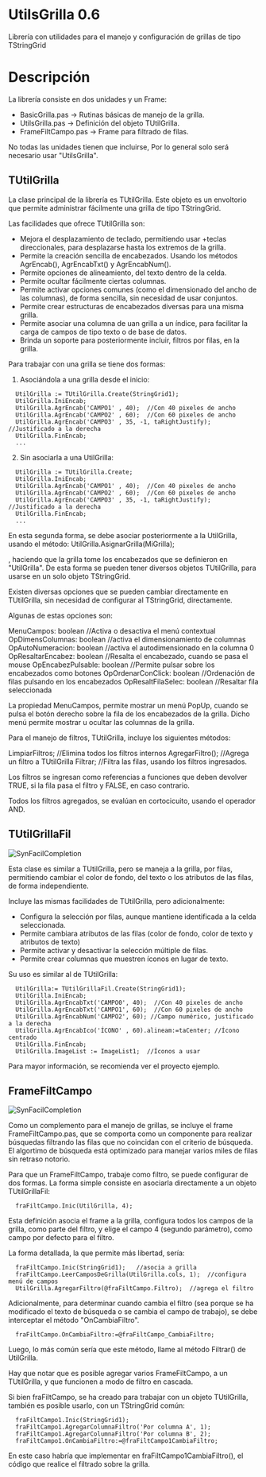 UtilsGrilla 0.6
===============

Librería con utilidades para el manejo y configuración de grillas de tipo TStringGrid 

Descripción
===========

La librería consiste en dos unidades y un Frame:

* BasicGrilla.pas -> Rutinas básicas de manejo de la grilla.
* UtilsGrilla.pas -> Definición del objeto TUtilGrilla.
* FrameFiltCampo.pas -> Frame para filtrado de filas.

No todas las unidades tienen que incluirse, Por lo general solo será necesario usar "UtilsGrilla".

## TUtilGrilla ##

La clase principal de la librería es TUtilGrilla. Este objeto es un envoltorio que permite administrar fácilmente una grilla de tipo TStringGrid.

Las facilidades que ofrece TUtilGrilla son:

- Mejora el desplazamiento de teclado, permitiendo usar <Ctrl>+teclas direccionales, para desplazarse hasta los extremos de la grilla.
- Permite la creación sencilla de encabezados. Usando los métodos AgrEncab(), AgrEncabTxt() y AgrEncabNum().
- Permite opciones de alineamiento, del texto dentro de la celda.
- Permite ocultar fácilmente ciertas columnas.
- Permite activar opciones comunes (como el dimensionado del ancho de las columnas), de forma sencilla, sin necesidad de usar conjuntos.
- Permite crear estructuras de encabezados diversas para una misma grilla.
- Permite asociar una columna de uan grilla a un índice, para facilitar la carga de 
campos de tipo texto o de base de datos.
- Brinda un soporte para posteriormente incluir, filtros por filas, en la grilla.

Para trabajar con una grilla se tiene dos formas:

1. Asociándola a una grilla desde el inicio:

```
  UtilGrilla := TUtilGrilla.Create(StringGrid1);
  UtilGrilla.IniEncab;
  UtilGrilla.AgrEncab('CAMPO1' , 40);  //Con 40 pixeles de ancho
  UtilGrilla.AgrEncab('CAMPO2' , 60);  //Con 60 pixeles de ancho
  UtilGrilla.AgrEncab('CAMPO3' , 35, -1, taRightJustify); //Justificado a la derecha
  UtilGrilla.FinEncab;
  ...
```

2. Sin asociarla a una UtilGrilla:

```
  UtilGrilla := TUtilGrilla.Create;
  UtilGrilla.IniEncab;
  UtilGrilla.AgrEncab('CAMPO1' , 40);  //Con 40 pixeles de ancho
  UtilGrilla.AgrEncab('CAMPO2' , 60);  //Con 60 pixeles de ancho
  UtilGrilla.AgrEncab('CAMPO3' , 35, -1, taRightJustify); //Justificado a la derecha
  UtilGrilla.FinEncab;
  ...
```

En esta segunda forma, se debe asociar posteriormente a la UtilGrilla, usando el método:
   UtilGrilla.AsignarGrilla(MiGrilla);

, haciendo que la grilla tome los encabezados que se definieron en "UtilGrilla". De esta forma se pueden tener diversos objetos TUtilGrilla, para usarse en un solo objeto
TStringGrid.

Existen diversas opciones que se pueden cambiar directamente en TUtilGrilla, sin necesidad de configurar al TStringGrid, directamente. 

Algunas de estas opciones son:

  MenuCampos: boolean        //Activa o desactiva el menú contextual
  OpDimensColumnas: boolean  //activa el dimensionamiento de columnas
  OpAutoNumeracion: boolean  //activa el autodimensionado en la columna 0
  OpResaltarEncabez: boolean //Resalta el encabezado, cuando se pasa el mouse
  OpEncabezPulsable: boolean //Permite pulsar sobre los encabezados como botones
  OpOrdenarConClick: boolean //Ordenación de filas pulsando en los encabezados
  OpResaltFilaSelec: boolean //Resaltar fila seleccionada

La propiedad MenuCampos, permite mostrar un menú PopUp, cuando se pulsa el botón derecho sobre la fila de los encabezados de la grilla. Dicho menú permite mostrar u ocultar las columnas de la grilla.

Para el manejo de filtros, TUtilGrilla, incluye los siguientes métodos:

  LimpiarFiltros;  //Elimina todos los filtros internos
  AgregarFiltro(); //Agrega un filtro a TUtilGrilla
  Filtrar;	       //Filtra las filas, usando los filtros ingresados.

Los filtros se ingresan como referencias a funciones que deben devolver TRUE, si la fila pasa el filtro y FALSE, en caso contrario. 

Todos los filtros agregados, se evalúan en cortocicuito, usando el operador AND.


## TUtilGrillaFil ##

![SynFacilCompletion](http://blog.pucp.edu.pe/blog/tito/wp-content/uploads/sites/610/2017/02/Sin-título-1.png "Título de la imagen")

Esta clase es similar a TUtilGrilla, pero se maneja a la grilla, por filas, permitiendo cambiar el color de fondo, del texto o los atributos de las filas, de forma independiente.

Incluye las mismas facilidades de TUtilGrilla, pero adicionalmente:
- Configura la selección por filas, aunque mantiene identificada a la celda seleccionada.
- Permite cambiara atributos de las filas (color de fondo, color de texto y atributos de texto)
- Permite activar y desactivar  la selección múltiple de filas.
- Permite crear columnas que muestren íconos en lugar de texto.

Su uso es similar al de TUtilGrilla:

```
  UtilGrilla:= TUtilGrillaFil.Create(StringGrid1);
  UtilGrilla.IniEncab;
  UtilGrilla.AgrEncabTxt('CAMPO0', 40);  //Con 40 pixeles de ancho
  UtilGrilla.AgrEncabTxt('CAMPO1', 60);  //Con 60 pixeles de ancho
  UtilGrilla.AgrEncabNum('CAMPO2', 60); //Campo numérico, justificado a la derecha
  UtilGrilla.AgrEncabIco('ÍCONO' , 60).alineam:=taCenter; //Ícono centrado
  UtilGrilla.FinEncab;
  UtilGrilla.ImageList := ImageList1;  //Íconos a usar
```

 Para mayor información, se recomienda ver el proyecto ejemplo.


## FrameFiltCampo ##

![SynFacilCompletion](http://blog.pucp.edu.pe/blog/tito/wp-content/uploads/sites/610/2017/02/Sin-título.png "Título de la imagen")

Como un complemento para el manejo de grillas, se incluye el frame FrameFiltCampo.pas, que se comporta como un componente para realizar búsquedas filtrando las filas que no coincidan con el criterio de búsqueda. El algortimo de búsqueda está optimizado para manejar varios miles de filas sin retraso notorio.

Para que un FrameFiltCampo, trabaje como filtro, se puede configurar de dos formas. La forma simple consiste en asociarla directamente a un objeto TUtilGrillaFil:

```
  fraFiltCampo.Inic(UtilGrilla, 4);  
```
  
Esta definición asocia el frame a la grilla, configura todos los campos de la grilla, como parte del filtro, y elige el campo 4 (segundo parámetro), como campo por defecto para el filtro.  

La forma detallada, la que permite más libertad, sería:

```
  fraFiltCampo.Inic(StringGrid1);   //asocia a grilla
  fraFiltCampo.LeerCamposDeGrilla(UtilGrilla.cols, 1);  //configura menú de campos
  UtilGrilla.AgregarFiltro(@fraFiltCampo.Filtro);  //agrega el filtro
```

Adicionalmente, para determinar cuando cambia el filtro (sea porque se ha modificado el texto de búsqueda o se cambia el campo de trabajo), se debe interceptar el método "OnCambiaFiltro". 

```
  fraFiltCampo.OnCambiaFiltro:=@fraFiltCampo_CambiaFiltro;
```

Luego, lo más común sería que este método, llame al método Filtrar() de UtilGrilla.
 
Hay que notar que es posible agregar varios FrameFiltCampo, a un TUtilGrilla, y que funcionen a modo de filtro en cascada.

Si bien fraFiltCampo, se ha creado para trabajar con un objeto TUtilGrilla, también es posible usarlo, con un TStringGrid común:

```
  fraFiltCampo1.Inic(StringGrid1);
  fraFiltCampo1.AgregarColumnaFiltro('Por columna A', 1);
  fraFiltCampo1.AgregarColumnaFiltro('Por columna B', 2);
  fraFiltCampo1.OnCambiaFiltro:=@fraFiltCampo1CambiaFiltro;
```

En este caso habría que implementar en fraFiltCampo1CambiaFiltro(), el código que realice el filtrado sobre la grilla.


